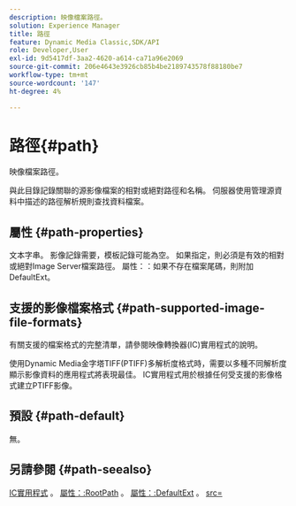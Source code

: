 ```yaml
---
description: 映像檔案路徑。
solution: Experience Manager
title: 路徑
feature: Dynamic Media Classic,SDK/API
role: Developer,User
exl-id: 9d5417df-3aa2-4620-a614-ca71a96e2069
source-git-commit: 206e4643e3926cb85b4be2189743578f88180be7
workflow-type: tm+mt
source-wordcount: '147'
ht-degree: 4%

---
```


# 路徑{#path}

映像檔案路徑。

與此目錄記錄關聯的源影像檔案的相對或絕對路徑和名稱。 伺服器使用管理源資料中描述的路徑解析規則查找資料檔案。

## 屬性 {#path-properties}

文本字串。 影像記錄需要，模板記錄可能為空。 如果指定，則必須是有效的相對或絕對Image Server檔案路徑。 屬性：：如果不存在檔案尾碼，則附加DefaultExt。

## 支援的影像檔案格式 {#path-supported-image-file-formats}

有關支援的檔案格式的完整清單，請參閱映像轉換器(IC)實用程式的說明。

使用Dynamic Media金字塔TIFF(PTIFF)多解析度格式時，需要以多種不同解析度顯示影像資料的應用程式將表現最佳。 IC實用程式用於根據任何受支援的影像格式建立PTIFF影像。

## 預設 {#path-default}

無。

## 另請參閱 {#path-seealso}

[IC實用程式](/help/aem-is-ir-api/is-api/is-utils/utilities/r-ic.md) 。 [屬性：:RootPath](/help/aem-is-ir-api/is-api/image-catalog/image-serving-api-ref/c-image-catalog-reference/c-attributes-reference/r-rootpath.md) 。 [屬性：:DefaultExt](/help/aem-is-ir-api/is-api/image-catalog/image-serving-api-ref/c-image-catalog-reference/c-attributes-reference/r-defaultext.md) 。 [src=](/help/aem-is-ir-api/is-api/http-ref/image-serving-api-ref/c-http-protocol-reference/c-command-reference/r-src.md)

<!-- [attribute::LowerCasePaths]() -->
